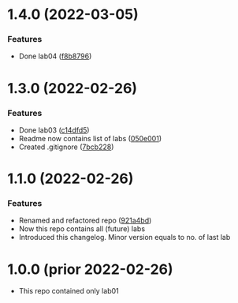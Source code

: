 # 1.4.0 (2022-03-05)

### Features

- Done lab04 ([f8b8796](https://github.com/ZONT3/rudn-matmod-labs/commit/f8b8796003ab254c20efe7c07661e94ad34ed7e3))

# 1.3.0 (2022-02-26)

### Features

- Done lab03 ([c14dfd5](https://github.com/ZONT3/rudn-matmod-labs/commit/c14dfd55f27b559d6bdea4ee613a21866da3af34))
- Readme now contains list of labs ([050e001](https://github.com/ZONT3/rudn-matmod-labs/commit/050e00151c2c0980fd16a883808bda0f1dce6b14))
- Created .gitignore ([7bcb228](https://github.com/ZONT3/rudn-matmod-labs/commit/7bcb22825c6c78414babf2cffa68499ced0cc8c5))


# 1.1.0 (2022-02-26)

### Features

- Renamed and refactored repo ([921a4bd](https://github.com/ZONT3/rudn-matmod-labs/commit/921a4bd899c00266b55842e1ef23a1fa45212a1d))
- Now this repo contains all (future) labs
- Introduced this changelog. Minor version equals to no. of last lab


# 1.0.0 (prior 2022-02-26)

- This repo contained only lab01
